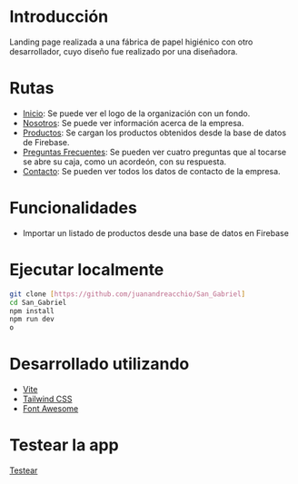 # Introducción
Landing page realizada a una fábrica de papel higiénico con otro desarrollador, cuyo diseño fue realizado por una diseñadora.

# Rutas
- [Inicio](https://san-gabriel.netlify.app/): Se puede ver el logo de la organización con un fondo.
- [Nosotros](https://san-gabriel.netlify.app/#nosotros): Se puede ver información acerca de la empresa.
- [Productos](https://san-gabriel.netlify.app/#productos): Se cargan los productos obtenidos desde la base de datos de Firebase.
- [Preguntas Frecuentes](https://san-gabriel.netlify.app/#faqs): Se pueden ver cuatro preguntas que al tocarse se abre su caja, como un acordeón, con su respuesta.
- [Contacto](https://san-gabriel.netlify.app/#contacto): Se pueden ver todos los datos de contacto de la empresa.

# Funcionalidades
- Importar un listado de productos desde una base de datos en Firebase

# Ejecutar localmente
```sh
git clone [https://github.com/juanandreacchio/San_Gabriel]
cd San_Gabriel
npm install
npm run dev
o
```

# Desarrollado utilizando
- [Vite](https://vitejs.dev/)
- [Tailwind CSS](https://tailwindcss.com/)
- [Font Awesome](https://fontawesome.com/)

# Testear la app
[Testear](https://san-gabriel.netlify.app/)
